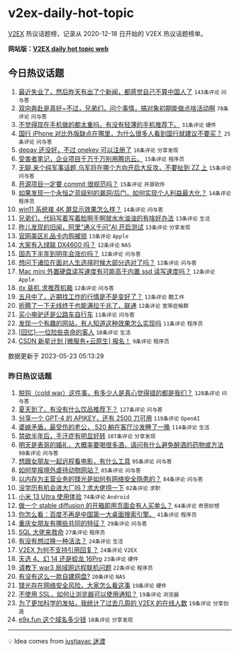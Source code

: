 # v2ex-daily-hot-topic

[V2EX](https://www.v2ex.com/) 热议话题榜，记录从 2020-12-18 日开始的 V2EX 热议话题榜单。

**网站版：[V2EX daily hot topic web](https://boojack.github.io/v2ex-daily-hot-topic-web/)**

## 今日热议话题

<!-- TODAY BEGIN -->

1. [最近失业了，然后昨天有出了个新闻，都感觉自己不算中国人了](https://www.v2ex.com/t/942133) `143条评论` `问与答`
1. [双向奔赴是真好~不过，兄弟们，问个事情，搞对象初期能做点啥活动啊](https://www.v2ex.com/t/942129) `78条评论` `问与答`
1. [不觉得现在手机做的都太重吗，有没有轻薄的手机推荐下。](https://www.v2ex.com/t/942118) `31条评论` `硬件`
1. [国行 iPhone 对比外版缺点在哪里，为什么很多人看到国行就建议不要买？](https://www.v2ex.com/t/942128) `25条评论` `问与答`
1. [depay 还没好，不过 onekey 可以注册了](https://www.v2ex.com/t/942151) `16条评论` `分享发现`
1. [受害者笔记，企业项目千万千万别用腾讯云。](https://www.v2ex.com/t/942227) `15条评论` `程序员`
1. [无聊,来个纯军事话题,乌军将在哪个方向开启大反攻，不要扯到 ZZ 上](https://www.v2ex.com/t/942200) `15条评论` `问与答`
1. [开源项目一定要 commit 很规范吗？](https://www.v2ex.com/t/942175) `15条评论` `开源软件`
1. [如果发现一个永恒之蓝级别的漏洞/后门，如何实现个人利益最大化？](https://www.v2ex.com/t/942220) `14条评论` `程序员`
1. [win11 系统接 4K 屏显示效果怎么样？](https://www.v2ex.com/t/942113) `14条评论` `问与答`
1. [兄弟们，代码写着写着脸啊手啊就水水油油的有啥好办法](https://www.v2ex.com/t/942140) `13条评论` `生活`
1. [昨儿发现的旧闻，阿里“通义千问”AI 开启测试](https://www.v2ex.com/t/942139) `13条评论` `分享发现`
1. [官网美区礼品卡内购被锁](https://www.v2ex.com/t/942132) `13条评论` `Apple`
1. [大家有入绿联 DX4600 吗？](https://www.v2ex.com/t/942203) `12条评论` `NAS`
1. [固态下半年到明年会涨价吗？](https://www.v2ex.com/t/942183) `12条评论` `问与答`
1. [想问下诸位在面对人生选择时候大部分选对了吗？](https://www.v2ex.com/t/942171) `12条评论` `问与答`
1. [Mac mini 外置硬盘读写速度有可能高于内置 ssd 读写速度吗？](https://www.v2ex.com/t/942153) `12条评论` `Apple`
1. [itx 装机,求推荐机箱](https://www.v2ex.com/t/942137) `12条评论` `问与答`
1. [五月中了，近期找工作的行情是不是变好了？](https://www.v2ex.com/t/942136) `12条评论` `酷工作`
1. [折腾了一下无线终于也能满拉千兆了，联通](https://www.v2ex.com/t/942120) `12条评论` `宽带症候群`
1. [买小电驴还是公路车自行车](https://www.v2ex.com/t/942189) `11条评论` `问与答`
1. [发现一个有趣的网站，有人知道这种效果怎么实现吗](https://www.v2ex.com/t/942149) `11条评论` `程序员`
1. [[回忆]-一位险些丧命的客人](https://www.v2ex.com/t/942114) `10条评论` `生活`
1. [CSDN 新星计划 [微服务+云原生] 报名！](https://www.v2ex.com/t/942211) `9条评论` `程序员`

数据更新于 2023-05-23 05:13:29

<!-- TODAY END -->

### 昨日热议话题

<!-- YESTERDAY BEGIN -->

1. [脱钩（cold war）这件事，有多少人是真心觉得错的都是我们？](https://www.v2ex.com/t/942003) `128条评论` `问与答`
1. [夏天到了，有没有什么饮品推荐下？](https://www.v2ex.com/t/941827) `127条评论` `问与答`
1. [分享一个 GPT-4 的 APIKEY，还有 2500 刀可用](https://www.v2ex.com/t/941797) `119条评论` `OpenAI`
1. [婆媳矛盾，最受伤的老公， 520 躺在客厅沙发睡了一晚](https://www.v2ex.com/t/941970) `114条评论` `生活`
1. [禁欲半年后，手汗症有明显好转](https://www.v2ex.com/t/941894) `107条评论` `分享发现`
1. [明天是表哥的婚礼，大概率要喝很多酒，请问有什么避免醉酒的药物或方法](https://www.v2ex.com/t/941920) `98条评论` `问与答`
1. [想跟女朋友一起远程看电影，有什么工具](https://www.v2ex.com/t/941840) `95条评论` `问与答`
1. [如何举报境外虐待动物网站？](https://www.v2ex.com/t/941832) `85条评论` `问与答`
1. [以内存为主营业务的镁光是如何有网络安全隐患的？](https://www.v2ex.com/t/941941) `84条评论` `问与答`
1. [没学历有机会进大厂吗？求大佬捞一下](https://www.v2ex.com/t/941836) `82条评论` `求职`
1. [小米 13 Ultra 使用体验](https://www.v2ex.com/t/941851) `74条评论` `Android`
1. [做一个 stable diffusion 的开箱即用页面会有人买单么？](https://www.v2ex.com/t/941872) `64条评论` `奇思妙想`
1. [你怎么看：百度不再是中国第一大桌面搜索引擎。](https://www.v2ex.com/t/942014) `41条评论` `程序员`
1. [重庆女朋友有哪些共同的特征？](https://www.v2ex.com/t/941823) `29条评论` `问与答`
1. [SQL 大佬来救命](https://www.v2ex.com/t/941922) `27条评论` `程序员`
1. [有没有想过换一种活法？](https://www.v2ex.com/t/941993) `24条评论` `生活`
1. [V2EX 为何不支持引用回复？](https://www.v2ex.com/t/941837) `24条评论` `V2EX`
1. [天选 4、幻 14 还是蛟龙 16Pro](https://www.v2ex.com/t/941806) `23条评论` `硬件`
1. [请教下 war3 局域网远程联机问题](https://www.v2ex.com/t/941856) `22条评论` `程序员`
1. [有没有这么一款自建网盘?](https://www.v2ex.com/t/941852) `20条评论` `NAS`
1. [镁光存在网络安全风险，大家怎么看这事](https://www.v2ex.com/t/942095) `19条评论` `硬件`
1. [不使用 SSL，如何让浏览器可以使用通知？](https://www.v2ex.com/t/942002) `19条评论` `浏览器`
1. [为了更加科学的发帖，我统计了过去几周的 V2EX 的在线人数](https://www.v2ex.com/t/941975) `19条评论` `分享创造`
1. [e9x.fun 这个域名多少钱](https://www.v2ex.com/t/941873) `18条评论` `分享发现`

<!-- YESTERDAY END -->

---

💡 Idea comes from [justjavac 迷渡](https://github.com/justjavac/)
